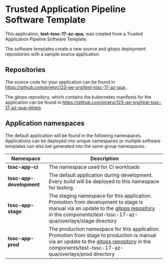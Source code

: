 # Trusted Application Pipeline Software Template

This application, **test-tssc-17-az-qua**, was created from a Trusted Application Pipeline Software Template.

The software templates create a new source and gitops deployment repositories with a sample source application. 

## Repositories

The source code for your application can be found in [https://github.com/prietyc123-qe-org/test-tssc-17-az-qua ](https://github.com/prietyc123-qe-org/test-tssc-17-az-qua ).
 
The gitops repository, which contains the kubernetes manifests for the application can be found in 
[https://github.com/prietyc123-qe-org/test-tssc-17-az-qua-gitops ](https://github.com/prietyc123-qe-org/test-tssc-17-az-qua-gitops ) 

## Application namespaces 

The default application will be found in the following namespaces. Applications can be deployed into unique namespaces or multiple software templates can also bet generated into the same group namespaces.  

|  Namespace   |  Description   |  
| -------- | -------- |
| **tssc-app-ci** | The namespace used for CI workloads |
| **tssc-app-development** | The default application during development. Every build will be deployed to this namespace for testing. |
| **tssc-app-stage** | The staging namespace for this application. Promotion from development to stage is manual via an update to the [gitops repository](https://github.com/prietyc123-qe-org/test-tssc-17-az-qua-gitops ) in the components/test-tssc-17-az-qua/overlays/stage directory |
| **tssc-app-prod** | The production namespace for this application. Promotion from stage to production is manual via an update to the [gitops repository](https://github.com/prietyc123-qe-org/test-tssc-17-az-qua-gitops ) in the components/test-tssc-17-az-qua/overlays/prod directory |